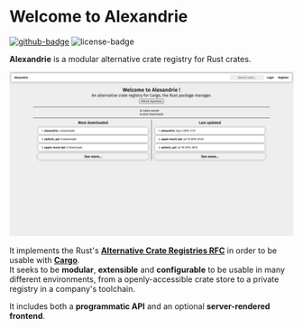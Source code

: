 Welcome to Alexandrie
=====================

[![github-badge][github-badge]][github-repo]
![license-badge][license-badge]

[github-badge]: https://img.shields.io/badge/GitHub-Hirevo%2Falexandrie-brightgreen
[github-repo]: https://github.com/Hirevo/alexandrie
[license-badge]: https://img.shields.io/crates/l/alexandrie

**Alexandrie** is a modular alternative crate registry for Rust crates.  

![frontend-capture](./frontend-capture.png)

It implements the Rust's [**Alternative Crate Registries RFC**][Alternative Crate Registries RFC] in order to be usable with [**Cargo**][Cargo].  
It seeks to be **modular**, **extensible** and **configurable** to be usable in many different environments, from a openly-accessible crate store to a private registry in a company's toolchain.  

It includes both a **programmatic API** and an optional **server-rendered frontend**.  

[Alternative Crate Registries RFC]: https://github.com/rust-lang/rfcs/blob/master/text/2141-alternative-registries.md
[Cargo]: https://doc.rust-lang.org/cargo
